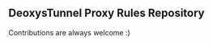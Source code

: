 DeoxysTunnel Proxy Rules Repository
-----------------------------------

Contributions are always welcome :)